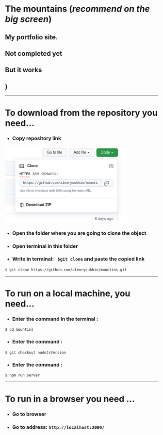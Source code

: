 # The mountains  (*recommend on the big screen*)



## My portfolio site.  
## Not completed **yet** 
## But it works
## )
____


# To download from the repository you need...

+ ### Copy repository link


<img src="public/img/code-link.png"  width="400" height = "250">

+ ### Open the folder where you are going to clone the object

+ ### Open terminal in this folder

+ ### Write in terminal:  ` $git clone` and paste the copied link

```
$ git clone https://github.com/alexrysukhin/mountins.git

```
____
# To run on a local machine, you need...

+ ### Enter the command in the terminal :

```
$ cd mountins
```
+ ### Enter the command :
```
$ git checkout nodeJsVersion
```

+ ### Enter the command :


```
$ npm run server
```
____
# To run in a browser you need ...

+ ### Go to browser

+ ### Go to address: `http://localhost:3000/`